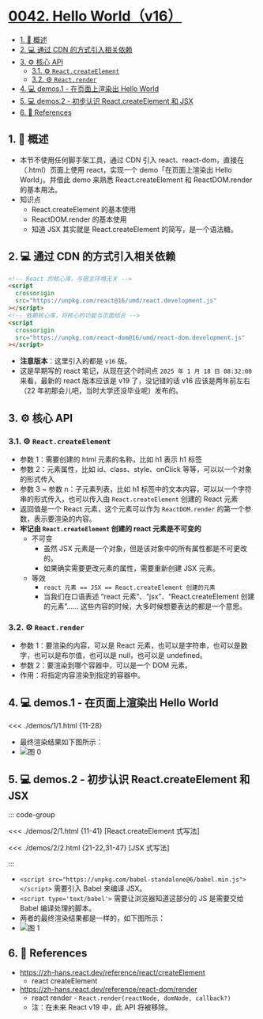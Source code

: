 # [0042. Hello World（v16）](https://github.com/tnotesjs/TNotes.react/tree/main/notes/0042.%20Hello%20World%EF%BC%88v16%EF%BC%89)

<!-- region:toc -->

- [1. 📝 概述](#1--概述)
- [2. 💻 通过 CDN 的方式引入相关依赖](#2--通过-cdn-的方式引入相关依赖)
- [3. ⚙️ 核心 API](#3-️-核心-api)
  - [3.1. ⚙️ `React.createElement`](#31-️-reactcreateelement)
  - [3.2. ⚙️ `React.render`](#32-️-reactrender)
- [4. 💻 demos.1 - 在页面上渲染出 Hello World](#4--demos1---在页面上渲染出-hello-world)
- [5. 💻 demos.2 - 初步认识 React.createElement 和 JSX](#5--demos2---初步认识-reactcreateelement-和-jsx)
- [6. 🔗 References](#6--references)

<!-- endregion:toc -->

## 1. 📝 概述

- 本节不使用任何脚手架工具，通过 CDN 引入 react、react-dom，直接在（.html）页面上使用 react，实现一个 demo「在页面上渲染出 Hello World」。并借此 demo 来熟悉 React.createElement 和 ReactDOM.render 的基本用法。
- 知识点
  - React.createElement 的基本使用
  - ReactDOM.render 的基本使用
  - 知道 JSX 其实就是 React.createElement 的简写，是一个语法糖。

## 2. 💻 通过 CDN 的方式引入相关依赖

```html
<!-- React 的核心库，与宿主环境无关 -->
<script
  crossorigin
  src="https://unpkg.com/react@16/umd/react.development.js"
></script>
<!-- 依赖核心库，将核心的功能与页面结合 -->
<script
  crossorigin
  src="https://unpkg.com/react-dom@16/umd/react-dom.development.js"
></script>
```

- **注意版本**：这里引入的都是 `v16` 版。
- 这是早期写的 react 笔记，从现在这个时间点 `2025 年 1 月 18 日 08:32:00` 来看，最新的 react 版本应该是 v19 了，没记错的话 v16 应该是两年前左右（22 年初那会儿吧，当时大学还没毕业呢）发布的。

## 3. ⚙️ 核心 API

### 3.1. ⚙️ `React.createElement`

- 参数 1：需要创建的 html 元素的名称，比如 h1 表示 h1 标签
- 参数 2：元素属性，比如 id、class、style、onClick 等等，可以以一个对象的形式传入
- 参数 3 ~ 参数 n：子元素列表，比如 h1 标签中的文本内容，可以以一个字符串的形式传入，也可以传入由 `React.createElement` 创建的 React 元素
- 返回值是一个 React 元素，这个元素可以作为 `ReactDOM.render` 的第一个参数，表示要渲染的内容。
- **牢记由 `React.createElement` 创建的 react 元素是不可变的**
  - 不可变
    - 虽然 JSX 元素是一个对象，但是该对象中的所有属性都是不可更改的。
    - 如果确实需要更改元素的属性，需要重新创建 JSX 元素。
  - 等效
    - `react 元素 == JSX == React.createElement 创建的元素`
    - 当我们在口语表述 “react 元素”、“jsx”、“React.createElement 创建的元素”…… 这些内容的时候，大多时候想要表达的都是一个意思。

### 3.2. ⚙️ `React.render`

- 参数 1：要渲染的内容，可以是 React 元素，也可以是字符串，也可以是数字，也可以是布尔值，也可以是 null，也可以是 undefined。
- 参数 2：要渲染到哪个容器中，可以是一个 DOM 元素。
- 作用：将指定内容渲染到指定的容器中。

## 4. 💻 demos.1 - 在页面上渲染出 Hello World

<<< ./demos/1/1.html {11-28}

- 最终渲染结果如下图所示：
- ![图 0](https://cdn.jsdelivr.net/gh/tnotesjs/imgs@main/2025-06-23-22-23-15.png)

## 5. 💻 demos.2 - 初步认识 React.createElement 和 JSX

::: code-group

<<< ./demos/2/1.html {11-41} [React.createElement 式写法]

<<< ./demos/2/2.html {21-22,31-47} [JSX 式写法]

:::

- `<script src="https://unpkg.com/babel-standalone@6/babel.min.js"></script>` 需要引入 Babel 来编译 JSX。
- `<script type='text/babel'>` 需要让浏览器知道这部分的 JS 是需要交给 Babel 编译处理的脚本。
- 两者的最终渲染结果都是一样的，如下图所示：
- ![图 1](https://cdn.jsdelivr.net/gh/tnotesjs/imgs@main/2025-06-23-22-27-46.png)

## 6. 🔗 References

- https://zh-hans.react.dev/reference/react/createElement
  - react createElement
- https://zh-hans.react.dev/reference/react-dom/render
  - react render - `React.render(reactNode, domNode, callback?)`
  - 注：在未来 React v19 中，此 API 将被移除。
